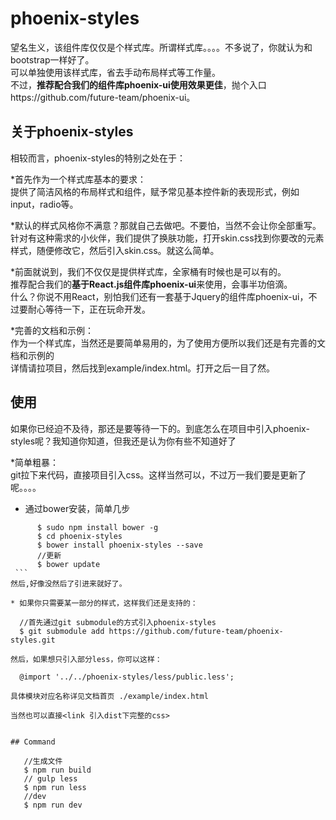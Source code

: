 # phoenix-styles
  
  望名生义，该组件库仅仅是个样式库。所谓样式库。。。。不多说了，你就认为和bootstrap一样好了。   
  可以单独使用该样式库，省去手动布局样式等工作量。   
  不过，**推荐配合我们的组件库phoenix-ui使用效果更佳**，抛个入口https://github.com/future-team/phoenix-ui。   

       
## 关于phoenix-styles
  
  相较而言，phoenix-styles的特别之处在于：  
  
  *首先作为一个样式库基本的要求：  
     提供了简洁风格的布局样式和组件，赋予常见基本控件新的表现形式，例如input，radio等。   
         
  *默认的样式风格你不满意？那就自己去做吧。不要怕，当然不会让你全部重写。    
     针对有这种需求的小伙伴，我们提供了换肤功能，打开skin.css找到你要改的元素样式，随便修改它，然后引入skin.css。就这么简单。    
   
  *前面就说到，我们不仅仅是提供样式库，全家桶有时候也是可以有的。   
     推荐配合我们的**基于React.js组件库phoenix-ui**来使用，会事半功倍滴。    
     什么？你说不用React，别怕我们还有一套基于Jquery的组件库phoenix-ui，不过要耐心等待一下，正在玩命开发。      
  
  *完善的文档和示例：   
     作为一个样式库，当然还是要简单易用的，为了使用方便所以我们还是有完善的文档和示例的   
     详情请拉项目，然后找到example/index.html。打开之后一目了然。    
            
## 使用

   如果你已经迫不及待，那还是要等待一下的。到底怎么在项目中引入phoenix-styles呢？我知道你知道，但我还是认为你有些不知道好了    
      
   *简单粗暴：    
      git拉下来代码，直接项目引入css。这样当然可以，不过万一我们要是更新了呢。。。。    
    
   * 通过bower安装，简单几步
   ```
         $ sudo npm install bower -g
         $ cd phoenix-styles
         $ bower install phoenix-styles --save
         //更新
         $ bower update
    ```
   然后,好像没然后了引进来就好了。     
   
   * 如果你只需要某一部分的样式，这样我们还是支持的：    
   ```
      //首先通过git submodule的方式引入phoenix-styles
      $ git submodule add https://github.com/future-team/phoenix-styles.git
   ```
   然后，如果想只引入部分less，你可以这样：
   ```
      @import '../../phoenix-styles/less/public.less';
   ```
   具体模块对应名称详见文档首页 ./example/index.html  
   
   当然也可以直接<link 引入dist下完整的css>
  

## Command
   ```
       //生成文件
       $ npm run build
       // gulp less
       $ npm run less
       //dev 
       $ npm run dev
   ```


